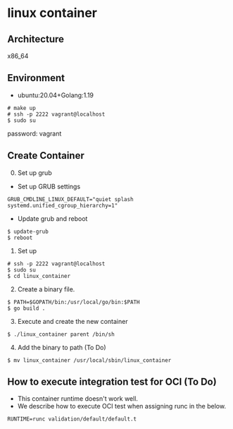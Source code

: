 # linux container
## Architecture
x86_64
## Environment
- ubuntu:20.04+Golang:1.19
```
# make up
# ssh -p 2222 vagrant@localhost
$ sudo su
```
password: vagrant

## Create Container
0. Set up grub
- Set up GRUB settings
```
GRUB_CMDLINE_LINUX_DEFAULT="quiet splash systemd.unified_cgroup_hierarchy=1"
```
- Update grub and reboot
```
$ update-grub
$ reboot
```
1. Set up
```
# ssh -p 2222 vagrant@localhost
$ sudo su
$ cd linux_container
```
2. Create a binary file.
```
$ PATH=$GOPATH/bin:/usr/local/go/bin:$PATH
$ go build .
```
3. Execute and create the new container
```
$ ./linux_container parent /bin/sh
```
4. Add the binary to path (To Do)
```
$ mv linux_container /usr/local/sbin/linux_container
```

## How to execute integration test for OCI (To Do)
- This container runtime doesn't work well.
- We describe how to execute OCI test when assigning runc in the below.
```
RUNTIME=runc validation/default/default.t
```
